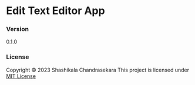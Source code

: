 # Edit Text Editor App

### Version
0.1.0

### License
Copyright &copy; 2023 Shashikala Chandrasekara
This project is licensed under [MIT License](License.txt)